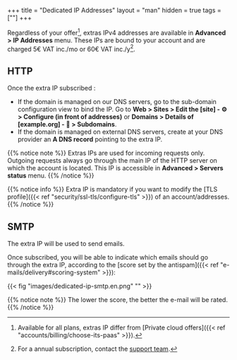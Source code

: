 +++
title = "Dedicated IP Addresses"
layout = "man"
hidden = true
tags = [""]
+++

Regardless of your offer[^1], extras IPv4 addresses are available in **Advanced > IP Addresses** menu. These IPs are bound to your account and are charged 5€ VAT inc./mo or 60€ VAT inc./y[^2].

## HTTP

Once the extra IP subscribed :

- If the domain is managed on our DNS servers, go to the sub-domain configuration view to bind the IP. Go to **Web > Sites > Edit the [site] - ⚙️ > Configure (in front of addresses)** or **Domains > Details of [example.org] - 🔎 > Subdomains**.
- If the domain is managed on external DNS servers, create at your DNS provider an **A DNS record** pointing to the extra IP.

{{% notice note %}}
Extras IPs are used for incoming requests only. Outgoing requests always go through the main IP of the HTTP server on which the account is located. This IP is accessible in **Advanced > Servers status** menu.
{{% /notice %}}

{{% notice info %}}
Extra IP is mandatory if you want to modify the [TLS profile]({{< ref "security/ssl-tls/configure-tls" >}}) of an account/addresses.
{{% /notice %}}

## SMTP

The extra IP will be used to send emails.

Once subscribed, you will be able to indicate which emails should go through the extra IP, according to the [score set by the antispam]({{< ref "e-mails/delivery#scoring-system" >}}):

{{< fig "images/dedicated-ip-smtp.en.png" "" >}}

{{% notice note %}}
The lower the score, the better the e-mail will be rated.
{{% /notice %}}

[^1]: Available for all plans, extras IP differ from [Private cloud offers]({{< ref "accounts/billing/choose-its-paas" >}}).
[^2]: For a annual subscription, contact the [support team](https://admin.alwaysdata.com/support/add).
